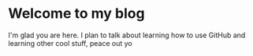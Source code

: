 # Welcome to my blog

I'm glad you are here. I plan to talk about learning how to use GitHub and learning other cool stuff, peace out yo
